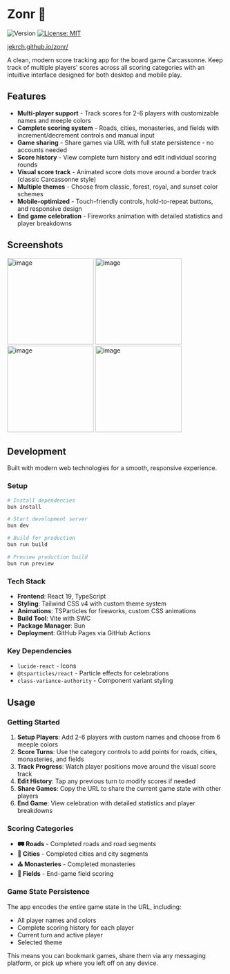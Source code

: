 # Zonr :european_castle:


![Version](https://img.shields.io/badge/version-1.1-blue) [![License: MIT](https://img.shields.io/badge/License-MIT-yellow.svg)](https://opensource.org/licenses/MIT)

<a href="jekrch.github.io/zonr">jekrch.github.io/zonr/</a>

A clean, modern score tracking app for the board game Carcassonne. Keep track of multiple players' scores across all scoring categories with an intuitive interface designed for both desktop and mobile play.

## Features

- **Multi-player support** - Track scores for 2-6 players with customizable names and meeple colors
- **Complete scoring system** - Roads, cities, monasteries, and fields with increment/decrement controls and manual input
- **Game sharing** - Share games via URL with full state persistence - no accounts needed
- **Score history** - View complete turn history and edit individual scoring rounds
- **Visual score track** - Animated score dots move around a border track (classic Carcassonne style)
- **Multiple themes** - Choose from classic, forest, royal, and sunset color schemes
- **Mobile-optimized** - Touch-friendly controls, hold-to-repeat buttons, and responsive design
- **End game celebration** - Fireworks animation with detailed statistics and player breakdowns

## Screenshots

<img width="200" alt="image" src="https://github.com/user-attachments/assets/cf1fc946-4198-4f2e-9674-c0cdd5db42af" />

<img width="200" alt="image" src="https://github.com/user-attachments/assets/8247e71a-b472-4184-a73f-228dd7043844" />

<img width="200" alt="image" src="https://github.com/user-attachments/assets/98526bbf-6ecf-47ba-ab5b-d79df37f7b45" />

<img width="200" alt="image" src="https://github.com/user-attachments/assets/e63c9eab-feda-417f-8e7c-5cf3556c52dd" />

## Development

Built with modern web technologies for a smooth, responsive experience.

### Setup

```bash
# Install dependencies
bun install

# Start development server
bun dev

# Build for production
bun run build

# Preview production build
bun run preview
```

### Tech Stack

- **Frontend**: React 19, TypeScript
- **Styling**: Tailwind CSS v4 with custom theme system
- **Animations**: TSParticles for fireworks, custom CSS animations
- **Build Tool**: Vite with SWC
- **Package Manager**: Bun
- **Deployment**: GitHub Pages via GitHub Actions

### Key Dependencies

- `lucide-react` - Icons
- `@tsparticles/react` - Particle effects for celebrations
- `class-variance-authority` - Component variant styling

## Usage

### Getting Started

1. **Setup Players**: Add 2-6 players with custom names and choose from 6 meeple colors
2. **Score Turns**: Use the category controls to add points for roads, cities, monasteries, and fields
3. **Track Progress**: Watch player positions move around the visual score track
4. **Edit History**: Tap any previous turn to modify scores if needed
5. **Share Games**: Copy the URL to share the current game state with other players
6. **End Game**: View celebration with detailed statistics and player breakdowns

### Scoring Categories

- **🛤️ Roads** - Completed roads and road segments
- **🏰 Cities** - Completed cities and city segments  
- **⛪ Monasteries** - Completed monasteries
- **🌾 Fields** - End-game field scoring

### Game State Persistence

The app encodes the entire game state in the URL, including:
- All player names and colors
- Complete scoring history for each player
- Current turn and active player
- Selected theme

This means you can bookmark games, share them via any messaging platform, or pick up where you left off on any device.

